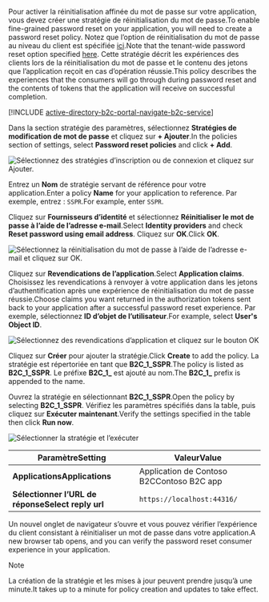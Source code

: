 <span data-ttu-id="2c446-101">Pour activer la réinitialisation affinée du mot de passe sur votre application, vous devez créer une stratégie de réinitialisation du mot de passe.</span><span class="sxs-lookup"><span data-stu-id="2c446-101">To enable fine-grained password reset on your application, you will need to create a password reset policy.</span></span> <span data-ttu-id="2c446-102">Notez que l’option de réinitialisation du mot de passe au niveau du client est spécifiée [ici](../articles/active-directory-b2c/active-directory-b2c-reference-sspr.md).</span><span class="sxs-lookup"><span data-stu-id="2c446-102">Note that the tenant-wide password reset option specified [here](../articles/active-directory-b2c/active-directory-b2c-reference-sspr.md).</span></span> <span data-ttu-id="2c446-103">Cette stratégie décrit les expériences des clients lors de la réinitialisation du mot de passe et le contenu des jetons que l’application reçoit en cas d’opération réussie.</span><span class="sxs-lookup"><span data-stu-id="2c446-103">This policy describes the experiences that the consumers will go through during password reset and the contents of tokens that the application will receive on successful completion.</span></span>

[!INCLUDE [active-directory-b2c-portal-navigate-b2c-service](active-directory-b2c-portal-navigate-b2c-service.md)]

<span data-ttu-id="2c446-104">Dans la section stratégie des paramètres, sélectionnez **Stratégies de modification de mot de passe** et cliquez sur **+ Ajouter**.</span><span class="sxs-lookup"><span data-stu-id="2c446-104">In the policies section of settings, select **Password reset policies** and click **+ Add**.</span></span>

![Sélectionnez des stratégies d’inscription ou de connexion et cliquez sur Ajouter.](media/active-directory-b2c-create-password-reset-policy/add-b2c-password-reset-policy.png)

<span data-ttu-id="2c446-106">Entrez un **Nom** de stratégie servant de référence pour votre application.</span><span class="sxs-lookup"><span data-stu-id="2c446-106">Enter a policy **Name** for your application to reference.</span></span> <span data-ttu-id="2c446-107">Par exemple, entrez : `SSPR`.</span><span class="sxs-lookup"><span data-stu-id="2c446-107">For example, enter `SSPR`.</span></span>

<span data-ttu-id="2c446-108">Cliquez sur **Fournisseurs d’identité** et sélectionnez **Réinitialiser le mot de passe à l’aide de l’adresse e-mail**.</span><span class="sxs-lookup"><span data-stu-id="2c446-108">Select **Identity providers** and check **Reset password using email address**.</span></span> <span data-ttu-id="2c446-109">Cliquez sur **OK**.</span><span class="sxs-lookup"><span data-stu-id="2c446-109">Click **OK**.</span></span>

![Sélectionnez la réinitialisation du mot de passe à l’aide de l’adresse e-mail et cliquez sur OK.](media/active-directory-b2c-create-password-reset-policy/add-b2c-password-reset-identity-providers.png)

<span data-ttu-id="2c446-111">Cliquez sur **Revendications de l’application**.</span><span class="sxs-lookup"><span data-stu-id="2c446-111">Select **Application claims**.</span></span> <span data-ttu-id="2c446-112">Choisissez les revendications à renvoyer à votre application dans les jetons d’authentification après une expérience de réinitialisation du mot de passe réussie.</span><span class="sxs-lookup"><span data-stu-id="2c446-112">Choose claims you want returned in the authorization tokens sent back to your application after a successful password reset experience.</span></span> <span data-ttu-id="2c446-113">Par exemple, sélectionnez **ID d’objet de l’utilisateur**.</span><span class="sxs-lookup"><span data-stu-id="2c446-113">For example, select **User's Object ID**.</span></span>

![Sélectionnez des revendications d’application et cliquez sur le bouton OK](media/active-directory-b2c-create-password-reset-policy/add-b2c-password-reset-application-claims.png)

<span data-ttu-id="2c446-115">Cliquez sur **Créer** pour ajouter la stratégie.</span><span class="sxs-lookup"><span data-stu-id="2c446-115">Click **Create** to add the policy.</span></span> <span data-ttu-id="2c446-116">La stratégie est répertoriée en tant que **B2C_1_SSPR**.</span><span class="sxs-lookup"><span data-stu-id="2c446-116">The policy is listed as **B2C_1_SSPR**.</span></span> <span data-ttu-id="2c446-117">Le préfixe **B2C_1_** est ajouté au nom.</span><span class="sxs-lookup"><span data-stu-id="2c446-117">The **B2C_1_** prefix is appended to the name.</span></span>

<span data-ttu-id="2c446-118">Ouvrez la stratégie en sélectionnant **B2C_1_SSPR**.</span><span class="sxs-lookup"><span data-stu-id="2c446-118">Open the policy by selecting **B2C_1_SSPR**.</span></span> <span data-ttu-id="2c446-119">Vérifiez les paramètres spécifiés dans la table, puis cliquez sur **Exécuter maintenant**.</span><span class="sxs-lookup"><span data-stu-id="2c446-119">Verify the settings specified in the table then click **Run now**.</span></span>

![Sélectionner la stratégie et l’exécuter](media/active-directory-b2c-create-password-reset-policy/run-b2c-password-reset-policy.png)

| <span data-ttu-id="2c446-121">Paramètre</span><span class="sxs-lookup"><span data-stu-id="2c446-121">Setting</span></span>      | <span data-ttu-id="2c446-122">Valeur</span><span class="sxs-lookup"><span data-stu-id="2c446-122">Value</span></span>  |
| ------------ | ------ |
| <span data-ttu-id="2c446-123">**Applications**</span><span class="sxs-lookup"><span data-stu-id="2c446-123">**Applications**</span></span> | <span data-ttu-id="2c446-124">Application de Contoso B2C</span><span class="sxs-lookup"><span data-stu-id="2c446-124">Contoso B2C app</span></span> |
| <span data-ttu-id="2c446-125">**Sélectionner l’URL de réponse**</span><span class="sxs-lookup"><span data-stu-id="2c446-125">**Select reply url**</span></span> | `https://localhost:44316/` |

<span data-ttu-id="2c446-126">Un nouvel onglet de navigateur s’ouvre et vous pouvez vérifier l’expérience du client consistant à réinitialiser un mot de passe dans votre application.</span><span class="sxs-lookup"><span data-stu-id="2c446-126">A new browser tab opens, and you can verify the password reset consumer experience in your application.</span></span>

> [!NOTE]
> <span data-ttu-id="2c446-127">La création de la stratégie et les mises à jour peuvent prendre jusqu’à une minute.</span><span class="sxs-lookup"><span data-stu-id="2c446-127">It takes up to a minute for policy creation and updates to take effect.</span></span>
>

